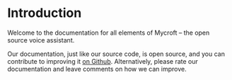 # Introduction

Welcome to the documentation for all elements of Mycroft – the open source voice assistant.

Our documentation, just like our source code, is open source, and you can contribute to improving it [on Github](https://github.com/mycroftai/documentation). Alternatively, please rate our documentation and leave comments on how we can improve.

